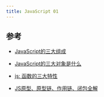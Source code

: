 ```yaml
---
title: JavaScript 01
---
```


## 参考

- [JavaScript的三大组成](https://www.jianshu.com/p/9adc7d2dfbf5)

- [JavaScript的三大对象是什么](https://wenwen.sogou.com/z/q775269508.htm)

- [js: 函数的三大特性](https://zhuanlan.zhihu.com/p/84596455)

- [JS原型、原型链、作用链、闭包全解](https://www.cnblogs.com/dzhou/p/9843948.html)
